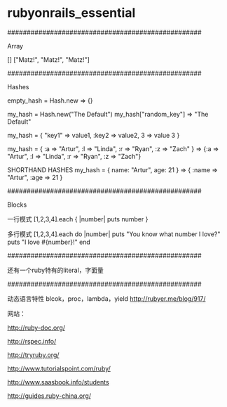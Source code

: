 # rubyonrails_essential


##################################################

Array

[]
["Matz!", "Matz!", "Matz!"]

##################################################

Hashes

empty_hash = Hash.new
=> {}

my_hash = Hash.new("The Default")
my_hash["random_key"]
=> "The Default"

my_hash = {
  "key1" => value1,
  :key2  => value2,
  3 => value 3
}

my_hash = {
  :a => "Artur",
  :l => "Linda",
  :r => "Ryan",
  :z => "Zach"
}
=> {:a => "Artur", :l => "Linda", :r => "Ryan", :z => "Zach"}

SHORTHAND HASHES
my_hash = {
  name: "Artur",
  age:  21
}
=> { :name => "Artur", :age => 21 }

##################################################

Blocks

一行模式 
[1,2,3,4].each { |number| puts number }

多行模式
[1,2,3,4].each do |number|
  puts "You know what number I love?"
  puts "I love #{number}!"
end

##################################################

还有一个ruby特有的literal，字面量

##################################################

动态语言特性 blcok，proc，lambda，yield
http://rubyer.me/blog/917/

网站：

http://ruby-doc.org/

http://rspec.info/

http://tryruby.org/

http://www.tutorialspoint.com/ruby/

http://www.saasbook.info/students

http://guides.ruby-china.org/
